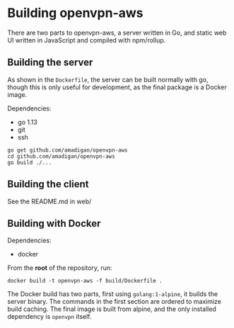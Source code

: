 # Building openvpn-aws

There are two parts to openvpn-aws, a server written in Go, and static web UI written in JavaScript and compiled with npm/rollup.

## Building the server

As shown in the `Dockerfile`, the server can be built normally with go, though this is only useful for development, as the
final package is a Docker image.

Dependencies:
- go 1.13
- git
- ssh

```
go get github.com/amadigan/openvpn-aws
cd github.com/amadigan/openvpn-aws
go build ./...
```

## Building the client
See the README.md in web/

## Building with Docker
Dependencies:
- docker

From the **root** of the repository, run:

```
docker build -t openvpn-aws -f build/Dockerfile .
```

The Docker build has two parts, first using `golang:1-alpine`, it builds the server binary. The commands in the first section
are ordered to maximize build caching. The final image is built from alpine, and the only installed dependency is `openvpn`
itself.
